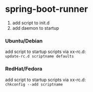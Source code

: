 # spring-boot-runner  

1. add script to init.d
2. add daemon to startup
### Ubuntu/Debian  
add script to startup scripts via xx-rc.d:  
```update-rc.d scriptname defaults```  
### RedHat/Fedora  
add script to startup scripts via xx-rc.d:  
```chkconfig --add scriptname``` 	

